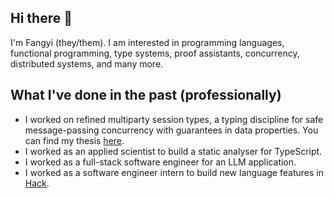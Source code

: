 ## Hi there 👋

I'm Fangyi (they/them).
I am interested in programming languages, functional programming, type systems,
proof assistants, concurrency, distributed systems, and many more.

## What I've done in the past (professionally)
- I worked on refined multiparty session types, a typing
    discipline for safe message-passing concurrency with guarantees in data
    properties. You can find my thesis
    [here](https://fangyi.io/assets/phd-thesis.pdf).
- I worked as an applied scientist to build a static analyser for TypeScript.
- I worked as a full-stack software engineer for an LLM application.
- I worked as a software engineer intern to build new language features in
    [Hack](https://hacklang.org/).
